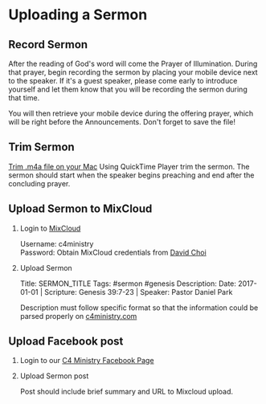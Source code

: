 # Uploading a Sermon

## Record Sermon
After the reading of God's word will come the Prayer of Illumination. During that prayer, begin recording the sermon by placing your mobile device next to the speaker. If it's a guest speaker, please come early to introduce yourself and let them know that you will be recording the sermon during that time.

You will then retrieve your mobile device during the offering prayer, which will be right before the Announcements. Don't forget to save the file!

## Trim Sermon
[Trim .m4a file on your Mac](http://osxdaily.com/2010/09/16/trim-mp3-on-your-mac/) 
Using QuickTime Player trim the sermon. The sermon should start when the speaker begins preaching and end after the concluding prayer.

## Upload Sermon to MixCloud
1. Login to [MixCloud](https://www.mixcloud.com/c4ministry/)

   Username: c4ministry  
   Password: Obtain MixCloud credentials from [David Choi](https://github.com/davidgumzchoi)

2. Upload Sermon

   Title: SERMON_TITLE
   Tags: #sermon #genesis
   Description: Date: 2017-01-01 | Scripture: Genesis 39:7-23 | Speaker: Pastor Daniel Park
   
   Description must follow specific format so that the information could be parsed properly on [c4ministry.com](http://www.c4ministry.com)

## Upload Facebook post

1. Login to our [C4 Ministry Facebook Page](https://www.facebook.com/california.christ.community.church/)

2. Upload Sermon post

   Post should include brief summary and URL to Mixcloud upload.

   
